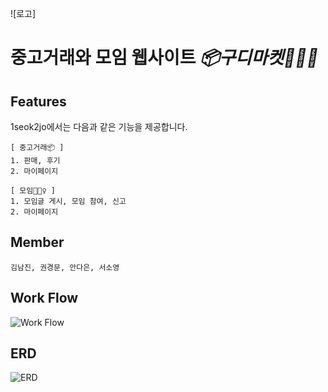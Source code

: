 ![로고] 

# 중고거래와 모임 웹사이트 ***📦구디마켓🙋🏻‍♀️***

## Features

1seok2jo에서는 다음과 같은 기능을 제공합니다.
~~~~~~~~~~~~~~~~~~
[ 중고거래📦 ]
1. 판매, 후기
2. 마이페이지

[ 모임🙋🏻‍♀️ ]
1. 모임글 게시, 모임 참여, 신고
2. 마이페이지
~~~~~~~~~~~~~~~~~~

## Member 
~~~~~~~~~~~~~~~~~~
김남진, 권경문, 안다은, 서소영
~~~~~~~~~~~~~~~~~~

## Work Flow
![Work Flow]()

## ERD
![ERD]()
